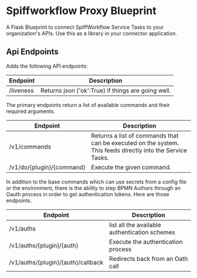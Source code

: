 # Spiffworkflow Proxy Blueprint
A Flask Blueprint to connect SpiffWorkflow Service Tasks to your organization's APIs. Use this as a library in your connector application.

## Api Endpoints
Adds the following API endpoints:

| Endpoint | Description |
| -------- | ------------|
|/liveness | Returns json {'ok':True} if things are going well. |


The primary endpoints return a list of available commands and their required arguments.

| Endpoint | Description |
| -------- | ------------|
| /v1/commands| Returns a list of commands that can be executed on the system. This feeds directly into the Service Tasks. |
| /v1/do/{plugin}/{command} | Execute the given command. |


In addition to the base commands which can use secrets from a config file or the environment, there is the ability to step BPMN Authors through an Oauth process in order to get authentication tokens.  Here are those endpoints.

| Endpoint | Description |
| -------- | ------------|
| /v1/auths | list all the available authentication schemes |
| /v1/auths/{plugin}/{auth} | Execute the authentication process |
| /v1/auths/{plugin}/{auth}/callback | Redirects back from an Oath call |


